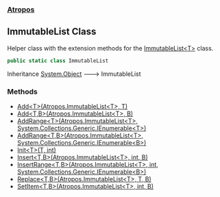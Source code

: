 ### [Atropos](./Atropos.md 'Atropos')
## ImmutableList Class
Helper class with the extension methods for the [ImmutableList&lt;T&gt;](./ImmutableList-T-.md 'Atropos.ImmutableList&lt;T&gt;') class.  
```csharp
public static class ImmutableList
```
Inheritance [System.Object](https://docs.microsoft.com/en-us/dotnet/api/System.Object 'System.Object') &#129106; ImmutableList  
### Methods
- [Add&lt;T&gt;(Atropos.ImmutableList&lt;T&gt;, T)](./ImmutableList-Add-T-(thisImmutableList-T-_T).md 'Atropos.ImmutableList.Add&lt;T&gt;(Atropos.ImmutableList&lt;T&gt;, T)')
- [Add&lt;T,B&gt;(Atropos.ImmutableList&lt;T&gt;, B)](./ImmutableList-Add-T_B-(thisImmutableList-T-_B).md 'Atropos.ImmutableList.Add&lt;T,B&gt;(Atropos.ImmutableList&lt;T&gt;, B)')
- [AddRange&lt;T&gt;(Atropos.ImmutableList&lt;T&gt;, System.Collections.Generic.IEnumerable&lt;T&gt;)](./ImmutableList-AddRange-T-(thisImmutableList-T-_IEnumerable-T-).md 'Atropos.ImmutableList.AddRange&lt;T&gt;(Atropos.ImmutableList&lt;T&gt;, System.Collections.Generic.IEnumerable&lt;T&gt;)')
- [AddRange&lt;T,B&gt;(Atropos.ImmutableList&lt;T&gt;, System.Collections.Generic.IEnumerable&lt;B&gt;)](./ImmutableList-AddRange-T_B-(thisImmutableList-T-_IEnumerable-B-).md 'Atropos.ImmutableList.AddRange&lt;T,B&gt;(Atropos.ImmutableList&lt;T&gt;, System.Collections.Generic.IEnumerable&lt;B&gt;)')
- [Init&lt;T&gt;(T, int)](./ImmutableList-Init-T-(T_int).md 'Atropos.ImmutableList.Init&lt;T&gt;(T, int)')
- [Insert&lt;T,B&gt;(Atropos.ImmutableList&lt;T&gt;, int, B)](./ImmutableList-Insert-T_B-(thisImmutableList-T-_int_B).md 'Atropos.ImmutableList.Insert&lt;T,B&gt;(Atropos.ImmutableList&lt;T&gt;, int, B)')
- [InsertRange&lt;T,B&gt;(Atropos.ImmutableList&lt;T&gt;, int, System.Collections.Generic.IEnumerable&lt;B&gt;)](./ImmutableList-InsertRange-T_B-(thisImmutableList-T-_int_IEnumerable-B-).md 'Atropos.ImmutableList.InsertRange&lt;T,B&gt;(Atropos.ImmutableList&lt;T&gt;, int, System.Collections.Generic.IEnumerable&lt;B&gt;)')
- [Replace&lt;T,B&gt;(Atropos.ImmutableList&lt;T&gt;, T, B)](./ImmutableList-Replace-T_B-(ImmutableList-T-_T_B).md 'Atropos.ImmutableList.Replace&lt;T,B&gt;(Atropos.ImmutableList&lt;T&gt;, T, B)')
- [SetItem&lt;T,B&gt;(Atropos.ImmutableList&lt;T&gt;, int, B)](./ImmutableList-SetItem-T_B-(thisImmutableList-T-_int_B).md 'Atropos.ImmutableList.SetItem&lt;T,B&gt;(Atropos.ImmutableList&lt;T&gt;, int, B)')
